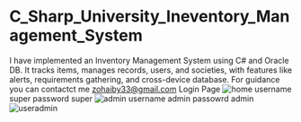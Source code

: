 # C_Sharp_University_Ineventory_Management_System
I have implemented an Inventory Management System using C# and Oracle DB. It tracks items, manages records, users, and societies, with features like alerts, requirements gathering, and cross-device database. For guidance you can contactct me zohaiby33@gmail.com 
Login Page
![home](https://github.com/zohiaby/C_Sharp_University_Ineventory_Management_System/assets/121012940/601c9125-bb53-47e8-900f-cda7ac7a89ee)
username super password super
![admin](https://github.com/zohiaby/C_Sharp_University_Ineventory_Management_System/assets/121012940/26b2098a-69f3-4106-9103-825adf57d8db)
username admin passowrd admin
![useradmin](https://github.com/zohiaby/C_Sharp_University_Ineventory_Management_System/assets/121012940/5707b0c9-4298-4361-b8b4-080206568929)

